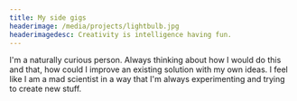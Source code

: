 ```yaml
---
title: My side gigs
headerimage: /media/projects/lightbulb.jpg
headerimagedesc: Creativity is intelligence having fun.
---
```


I'm a naturally curious person. Always thinking about how I would do this and that, how could I improve an existing solution with my own ideas. I feel like I am a mad scientist in a way that I'm always experimenting and trying to create new stuff.
